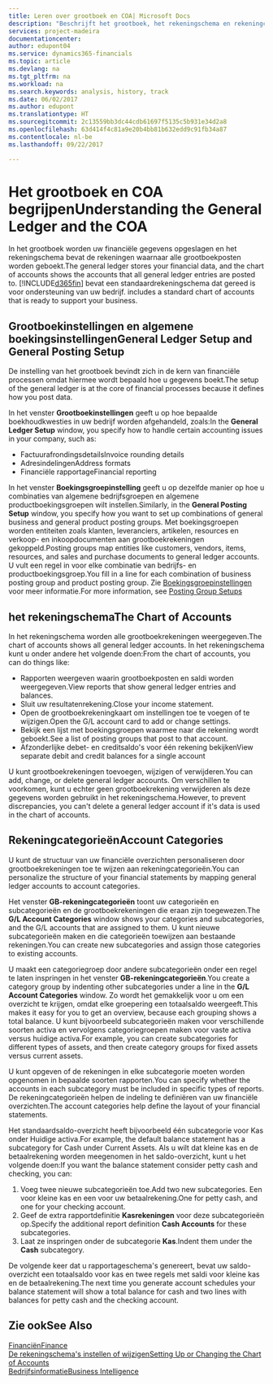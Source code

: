 ```yaml
---
title: Leren over grootboek en COA| Microsoft Docs
description: "Beschrijft het grootboek, het rekeningschema en rekeningcategorieën."
services: project-madeira
documentationcenter: 
author: edupont04
ms.service: dynamics365-financials
ms.topic: article
ms.devlang: na
ms.tgt_pltfrm: na
ms.workload: na
ms.search.keywords: analysis, history, track
ms.date: 06/02/2017
ms.author: edupont
ms.translationtype: HT
ms.sourcegitcommit: 2c13559bb3dc44cdb61697f5135c5b931e34d2a8
ms.openlocfilehash: 63d414f4c81a9e20b4bb81b632edd9c91fb34a87
ms.contentlocale: nl-be
ms.lasthandoff: 09/22/2017

---
```

# <a name="understanding-the-general-ledger-and-the-coa"></a><span data-ttu-id="98c8f-103">Het grootboek en COA begrijpen</span><span class="sxs-lookup"><span data-stu-id="98c8f-103">Understanding the General Ledger and the COA</span></span>
<span data-ttu-id="98c8f-104">In het grootboek worden uw financiële gegevens opgeslagen en het rekeningschema bevat de rekeningen waarnaar alle grootboekposten worden geboekt.</span><span class="sxs-lookup"><span data-stu-id="98c8f-104">The general ledger stores your financial data, and the chart of accounts shows the accounts that all general ledger entries are posted to.</span></span> [!INCLUDE[d365fin](includes/d365fin_md.md)]<span data-ttu-id="98c8f-105"> bevat een standaardrekeningschema dat gereed is voor ondersteuning van uw bedrijf.</span><span class="sxs-lookup"><span data-stu-id="98c8f-105"> includes a standard chart of accounts that is ready to support your business.</span></span>

## <a name="general-ledger-setup-and-general-posting-setup"></a><span data-ttu-id="98c8f-106">Grootboekinstellingen en algemene boekingsinstellingen</span><span class="sxs-lookup"><span data-stu-id="98c8f-106">General Ledger Setup and General Posting Setup</span></span>
<span data-ttu-id="98c8f-107">De instelling van het grootboek bevindt zich in de kern van financiële processen omdat hiermee wordt bepaald hoe u gegevens boekt.</span><span class="sxs-lookup"><span data-stu-id="98c8f-107">The setup of the general ledger is at the core of financial processes because it defines how you post data.</span></span>  

<span data-ttu-id="98c8f-108">In het venster **Grootboekinstellingen** geeft u op hoe bepaalde boekhoudkwesties in uw bedrijf worden afgehandeld, zoals:</span><span class="sxs-lookup"><span data-stu-id="98c8f-108">In the **General Ledger Setup** window, you specify how to handle certain accounting issues in your company, such as:</span></span>  

* <span data-ttu-id="98c8f-109">Factuurafrondingsdetails</span><span class="sxs-lookup"><span data-stu-id="98c8f-109">Invoice rounding details</span></span>  
* <span data-ttu-id="98c8f-110">Adresindelingen</span><span class="sxs-lookup"><span data-stu-id="98c8f-110">Address formats</span></span>  
* <span data-ttu-id="98c8f-111">Financiële rapportage</span><span class="sxs-lookup"><span data-stu-id="98c8f-111">Financial reporting</span></span>  

<span data-ttu-id="98c8f-112">In het venster **Boekingsgroepinstelling** geeft u op dezelfde manier op hoe u combinaties van algemene bedrijfsgroepen en algemene productboekingsgroepen wilt instellen.</span><span class="sxs-lookup"><span data-stu-id="98c8f-112">Similarly, in the **General Posting Setup** window, you specify how you want to set up combinations of general business and general product posting groups.</span></span> <span data-ttu-id="98c8f-113">Met boekingsgroepen worden entiteiten zoals klanten, leveranciers, artikelen, resources en verkoop- en inkoopdocumenten aan grootboekrekeningen gekoppeld.</span><span class="sxs-lookup"><span data-stu-id="98c8f-113">Posting groups map entities like customers, vendors, items, resources, and sales and purchase documents to general ledger accounts.</span></span> <span data-ttu-id="98c8f-114">U vult een regel in voor elke combinatie van bedrijfs- en productboekingsgroep.</span><span class="sxs-lookup"><span data-stu-id="98c8f-114">You fill in a line for each combination of business posting group and product posting group.</span></span> <span data-ttu-id="98c8f-115">Zie [Boekingsgroepinstellingen](finance-posting-groups.md) voor meer informatie.</span><span class="sxs-lookup"><span data-stu-id="98c8f-115">For more information, see [Posting Group Setups](finance-posting-groups.md)</span></span>  

## <a name="the-chart-of-accounts"></a><span data-ttu-id="98c8f-116">het rekeningschema</span><span class="sxs-lookup"><span data-stu-id="98c8f-116">The Chart of Accounts</span></span>
<span data-ttu-id="98c8f-117">In het rekeningschema worden alle grootboekrekeningen weergegeven.</span><span class="sxs-lookup"><span data-stu-id="98c8f-117">The chart of accounts shows all general ledger accounts.</span></span> <span data-ttu-id="98c8f-118">In het rekeningschema kunt u onder andere het volgende doen:</span><span class="sxs-lookup"><span data-stu-id="98c8f-118">From the chart of accounts, you can do things like:</span></span>  

* <span data-ttu-id="98c8f-119">Rapporten weergeven waarin grootboekposten en saldi worden weergegeven.</span><span class="sxs-lookup"><span data-stu-id="98c8f-119">View reports that show general ledger entries and balances.</span></span>  
* <span data-ttu-id="98c8f-120">Sluit uw resultatenrekening.</span><span class="sxs-lookup"><span data-stu-id="98c8f-120">Close your income statement.</span></span>  
* <span data-ttu-id="98c8f-121">Open de grootboekrekeningkaart om instellingen toe te voegen of te wijzigen.</span><span class="sxs-lookup"><span data-stu-id="98c8f-121">Open the G/L account card to add or change settings.</span></span>  
* <span data-ttu-id="98c8f-122">Bekijk een lijst met boekingsgroepen waarmee naar die rekening wordt geboekt.</span><span class="sxs-lookup"><span data-stu-id="98c8f-122">See a list of posting groups that post to that account.</span></span>
* <span data-ttu-id="98c8f-123">Afzonderlijke debet- en creditsaldo's voor één rekening bekijken</span><span class="sxs-lookup"><span data-stu-id="98c8f-123">View separate debit and credit balances for a single account</span></span>  

<span data-ttu-id="98c8f-124">U kunt grootboekrekeningen toevoegen, wijzigen of verwijderen.</span><span class="sxs-lookup"><span data-stu-id="98c8f-124">You can add, change, or delete general ledger accounts.</span></span> <span data-ttu-id="98c8f-125">Om verschillen te voorkomen, kunt u echter geen grootboekrekening verwijderen als deze gegevens worden gebruikt in het rekeningschema.</span><span class="sxs-lookup"><span data-stu-id="98c8f-125">However, to prevent discrepancies, you can't delete a general ledger account if it's data is used in the chart of accounts.</span></span>  

## <a name="account-categories"></a><span data-ttu-id="98c8f-126">Rekeningcategorieën</span><span class="sxs-lookup"><span data-stu-id="98c8f-126">Account Categories</span></span>
<span data-ttu-id="98c8f-127">U kunt de structuur van uw financiële overzichten personaliseren door grootboekrekeningen toe te wijzen aan rekeningcategorieën.</span><span class="sxs-lookup"><span data-stu-id="98c8f-127">You can personalize the structure of your financial statements by mapping general ledger accounts to account categories.</span></span>  

<span data-ttu-id="98c8f-128">Het venster **GB-rekeningcategorieën** toont uw categorieën en subcategorieën en de grootboekrekeningen die eraan zijn toegewezen.</span><span class="sxs-lookup"><span data-stu-id="98c8f-128">The **G/L Account Categories** window shows your categories and subcategories, and the G/L accounts that are assigned to them.</span></span> <span data-ttu-id="98c8f-129">U kunt nieuwe subcategorieën maken en die categorieën toewijzen aan bestaande rekeningen.</span><span class="sxs-lookup"><span data-stu-id="98c8f-129">You can create new subcategories and assign those categories to existing accounts.</span></span>  

<span data-ttu-id="98c8f-130">U maakt een categoriegroep door andere subcategorieën onder een regel te laten inspringen in het venster **GB-rekeningcategorieën**.</span><span class="sxs-lookup"><span data-stu-id="98c8f-130">You create a category group by indenting other subcategories under a line in the **G/L Account Categories** window.</span></span> <span data-ttu-id="98c8f-131">Zo wordt het gemakkelijk voor u om een overzicht te krijgen, omdat elke groepering een totaalsaldo weergeeft.</span><span class="sxs-lookup"><span data-stu-id="98c8f-131">This makes it easy for you to get an overview, because each grouping shows a total balance.</span></span> <span data-ttu-id="98c8f-132">U kunt bijvoorbeeld subcategorieën maken voor verschillende soorten activa en vervolgens categoriegroepen maken voor vaste activa versus huidige activa.</span><span class="sxs-lookup"><span data-stu-id="98c8f-132">For example, you can create subcategories for different types of assets, and then create category groups for fixed assets versus current assets.</span></span>  

<span data-ttu-id="98c8f-133">U kunt opgeven of de rekeningen in elke subcategorie moeten worden opgenomen in bepaalde soorten rapporten.</span><span class="sxs-lookup"><span data-stu-id="98c8f-133">You can specify whether the accounts in each subcategory must be included in specific types of reports.</span></span> <span data-ttu-id="98c8f-134">De rekeningcategorieën helpen de indeling te definiëren van uw financiële overzichten.</span><span class="sxs-lookup"><span data-stu-id="98c8f-134">The account categories help define the layout of your financial statements.</span></span>  

<span data-ttu-id="98c8f-135">Het standaardsaldo-overzicht heeft bijvoorbeeld één subcategorie voor Kas onder Huidige activa.</span><span class="sxs-lookup"><span data-stu-id="98c8f-135">For example, the default balance statement has a subcategory for Cash under Current Assets.</span></span> <span data-ttu-id="98c8f-136">Als u wilt dat kleine kas en de betaalrekening worden meegenomen in het saldo-overzicht, kunt u het volgende doen:</span><span class="sxs-lookup"><span data-stu-id="98c8f-136">If you want the balance statement consider petty cash and checking, you can:</span></span>  

1. <span data-ttu-id="98c8f-137">Voeg twee nieuwe subcategorieën toe.</span><span class="sxs-lookup"><span data-stu-id="98c8f-137">Add two new subcategories.</span></span> <span data-ttu-id="98c8f-138">Een voor kleine kas en een voor uw betaalrekening.</span><span class="sxs-lookup"><span data-stu-id="98c8f-138">One for petty cash, and one for your checking account.</span></span>  
2. <span data-ttu-id="98c8f-139">Geef de extra rapportdefinitie **Kasrekeningen** voor deze subcategorieën op.</span><span class="sxs-lookup"><span data-stu-id="98c8f-139">Specify the additional report definition **Cash Accounts** for these subcategories.</span></span>  
3. <span data-ttu-id="98c8f-140">Laat ze inspringen onder de subcategorie **Kas**.</span><span class="sxs-lookup"><span data-stu-id="98c8f-140">Indent them under the **Cash** subcategory.</span></span>  

<span data-ttu-id="98c8f-141">De volgende keer dat u rapportageschema's genereert, bevat uw saldo-overzicht een totaalsaldo voor kas en twee regels met saldi voor kleine kas en de betaalrekening.</span><span class="sxs-lookup"><span data-stu-id="98c8f-141">The next time you generate account schedules your balance statement will show a total balance for cash and two lines with balances for petty cash and the checking account.</span></span>  

## <a name="see-also"></a><span data-ttu-id="98c8f-142">Zie ook</span><span class="sxs-lookup"><span data-stu-id="98c8f-142">See Also</span></span>
[<span data-ttu-id="98c8f-143">Financiën</span><span class="sxs-lookup"><span data-stu-id="98c8f-143">Finance</span></span>](finance.md)  
[<span data-ttu-id="98c8f-144">De rekeningschema's instellen of wijzigen</span><span class="sxs-lookup"><span data-stu-id="98c8f-144">Setting Up or Changing the Chart of Accounts</span></span>](finance-setup-chart-accounts.md)  
[<span data-ttu-id="98c8f-145">Bedrijfsinformatie</span><span class="sxs-lookup"><span data-stu-id="98c8f-145">Business Intelligence</span></span>](bi.md)  

